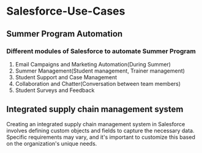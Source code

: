 # Salesforce-Use-Cases
## Summer Program Automation 
### Different modules of Salesforce to automate Summer Program
1. Email Campaigns and Marketing Automation(During Summer)
2. Summer Management(Student management, Trainer management)
3. Student Support and Case Management
4. Collaboration and Chatter(Conversation between team members)
5. Student Surveys and Feedback


## Integrated supply chain management system
Creating an integrated supply chain management system in Salesforce involves defining custom objects and fields to capture the necessary data.
Specific requirements may vary, and it's important to customize this based on the organization's unique needs.
